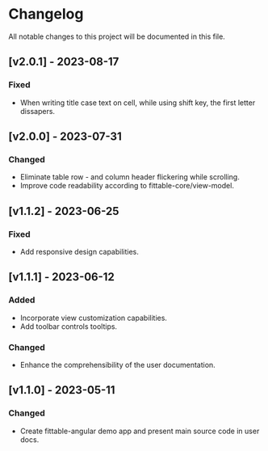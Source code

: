 # Changelog

All notable changes to this project will be documented in this file.

## [v2.0.1] - 2023-08-17

### Fixed

- When writing title case text on cell, while using shift key, the first letter dissapers.

## [v2.0.0] - 2023-07-31

### Changed

- Eliminate table row - and column header flickering while scrolling.
- Improve code readability according to fittable-core/view-model.

## [v1.1.2] - 2023-06-25

### Fixed

- Add responsive design capabilities.

## [v1.1.1] - 2023-06-12

### Added

- Incorporate view customization capabilities.
- Add toolbar controls tooltips.

### Changed

- Enhance the comprehensibility of the user documentation.

## [v1.1.0] - 2023-05-11

### Changed

- Create fittable-angular demo app and present main source code in user docs.
